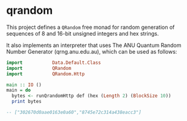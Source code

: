 # qrandom
This project defines a `QRandom` free monad for random generation of sequences of 8 and 16-bit unsigned integers and hex strings.


It also implements an interpreter that uses The ANU Quantum Random Number Generator (qrng.anu.edu.au), which can be used as follows:
```hs
import           Data.Default.Class
import           QRandom
import           QRandom.Http

main :: IO ()
main = do
  bytes <- runQrandomHttp def (hex (Length 2) (BlockSize 10))
  print bytes

-- ["302670d0aae0163e0a60","8745e72c314a438eacc3"]
```

